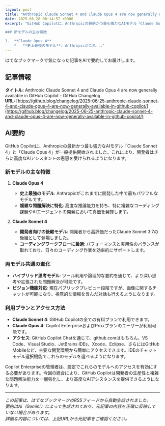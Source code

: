 ```yaml
---
layout: post
title: "Anthropic Claude Sonnet 4 and Claude Opus 4 are now generally available in GitHub Copilot - GitHub Changelog"
date: 2025-06-28 08:14:57 +0900
excerpt: "GitHub Copilotに、Anthropicの最新かつ最も強力なAIモデル「Claude Sonnet 4」と「Claude Opus 4」が一般提供開始されました。これにより、開発者はさらに高度なAIアシスタントの恩恵を受けられるようになります。

### 新モデルの主な特徴

1.  **Claude Opus 4**
    *   **史上最強のモデル**: Anthropicがこれ..."
---
```


はてなブックマークで気になった記事をAIで要約してお届けします。

## 記事情報

**タイトル:** Anthropic Claude Sonnet 4 and Claude Opus 4 are now generally available in GitHub Copilot - GitHub Changelog  
**URL:** [https://github.blog/changelog/2025-06-25-anthropic-claude-sonnet-4-and-claude-opus-4-are-now-generally-available-in-github-copilot/](https://github.blog/changelog/2025-06-25-anthropic-claude-sonnet-4-and-claude-opus-4-are-now-generally-available-in-github-copilot/)

## AI要約

GitHub Copilotに、Anthropicの最新かつ最も強力なAIモデル「Claude Sonnet 4」と「Claude Opus 4」が一般提供開始されました。これにより、開発者はさらに高度なAIアシスタントの恩恵を受けられるようになります。

### 新モデルの主な特徴

1.  **Claude Opus 4**
    *   **史上最強のモデル**: Anthropicがこれまでに開発した中で最もパワフルなモデルです。
    *   **複雑な問題解決に特化**: 高度な推論能力を持ち、特に複雑なコーディング課題やAIエージェントの開発において真価を発揮します。

2.  **Claude Sonnet 4**
    *   **開発者向けの後継モデル**: 開発者から高評価だったClaude Sonnet 3.7の後継として登場しました。
    *   **コーディングワークフローに最適**: パフォーマンスと実用性のバランスが取れており、日々のコーディング作業を効率的にサポートします。

### 両モデル共通の進化

*   **ハイブリッド思考モデル**: ツール利用や論理的な要約を通じて、より深い思考や拡張された問題解決が可能です。
*   **ビジョン機能対応**: 現在パブリックプレビュー段階ですが、画像に関するチャットが可能になり、視覚的な情報を含んだ対話も行えるようになります。

### 利用プランとアクセス方法

*   **Claude Sonnet 4**: GitHub Copilotの全ての有料プランで利用できます。
*   **Claude Opus 4**: Copilot EnterpriseおよびPro+プランのユーザーが利用可能です。
*   **アクセス**: GitHub Copilot Chatを通じて、github.comはもちろん、VS Code、Visual Studio、JetBrains IDEs、Xcode、Eclipse、さらにはGitHub Mobileなど、主要な開発環境から簡単にアクセスできます。IDEのチャットモデル選択機能でこれらのモデルを選べるようになります。

Copilot Enterpriseの管理者は、設定でこれらのモデルへのアクセスを有効にする必要があります。今回の統合により、GitHub Copilotは開発者の生産性と複雑な問題解決能力を一層強化し、より高度なAIアシスタンスを提供できるようになります。

---

*この記事は、はてなブックマークのRSSフィードから自動生成されました。*  
*要約はAI（Gemini）によって生成されており、元記事の内容を正確に反映していない場合があります。*  
*詳細な内容については、上記URLから元記事をご確認ください。*

